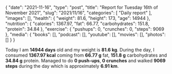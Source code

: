 {
    "date": "2021-11-16",
    "type": "post",
    "title": "Report for Tuesday 16th of November 2021",
    "slug": "2021\/11\/16",
    "categories": [
        "Daily report"
    ],
    "images": [],
    "health": {
        "weight": 81.6,
        "height": 173,
        "age": 14944
    },
    "nutrition": {
        "calories": 1367.97,
        "fat": 66.77,
        "carbohydrates": 151.8,
        "protein": 34.84
    },
    "exercise": {
        "pushups": 0,
        "crunches": 0,
        "steps": 9069
    },
    "media": {
        "books": [],
        "podcast": [],
        "youtube": [],
        "movies": [],
        "photos": []
    }
}

Today I am <strong>14944 days</strong> old and my weight is <strong>81.6 kg</strong>. During the day, I consumed <strong>1367.97 kcal</strong> coming from <strong>66.77 g</strong> fat, <strong>151.8 g</strong> carbohydrates and <strong>34.84 g</strong> protein. Managed to do <strong>0 push-ups</strong>, <strong>0 crunches</strong> and walked <strong>9069 steps</strong> during the day which is approximately <strong>6.91 km</strong>.